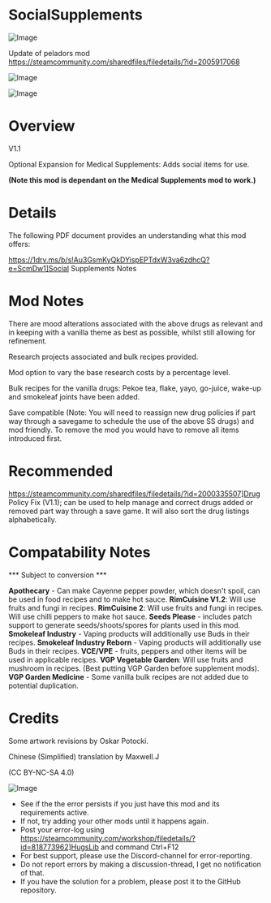 # SocialSupplements

![Image](https://i.imgur.com/buuPQel.png)

Update of peladors mod
https://steamcommunity.com/sharedfiles/filedetails/?id=2005917068

![Image](https://i.imgur.com/pufA0kM.png)

	
![Image](https://i.imgur.com/Z4GOv8H.png)


# Overview
 V1.1

Optional Expansion for Medical Supplements: Adds social items for use.

**(Note this mod is dependant on the Medical Supplements mod to work.)**


# Details


The following PDF document provides an understanding what this mod offers:

https://1drv.ms/b/s!Au3GsmKyQkDYispEPTdxW3va6zdhcQ?e=ScmDw1]Social Supplements Notes


# Mod Notes


There are mood alterations associated with the above drugs as relevant and in keeping with a vanilla theme as best as possible, whilst still allowing for refinement.

Research projects associated and bulk recipes provided.

Mod option to vary the base research costs by a percentage level.

Bulk recipes for the vanilla drugs: Pekoe tea, flake, yayo, go-juice, wake-up  and smokeleaf joints have been added.

Save compatible (Note: You will need to reassign new drug policies if part way through a savegame to schedule the use of the above SS drugs) and mod friendly. To remove the mod you would have to remove all items introduced first.

# Recommended


https://steamcommunity.com/sharedfiles/filedetails/?id=2000335507]Drug Policy Fix (V1.1); can be used to help manage and correct drugs added or removed part way through a save game. It will also sort the drug listings alphabetically.

# Compatability Notes
 *** Subject to conversion ***

**Apothecary** - Can make Cayenne pepper powder, which doesn't spoil, can be used in food recipes and to make hot sauce.
**RimCuisine V1.2**: Will use fruits and fungi in recipes.
**RimCuisine 2**: Will use fruits and fungi in recipes. Will use chilli peppers to make hot sauce.
**Seeds Please** - includes patch support to generate seeds/shoots/spores for plants used in this mod.
**Smokeleaf Industry** - Vaping products will additionally use Buds in their recipes.
**Smokeleaf Industry Reborn** - Vaping products will additionally use Buds in their recipes.
**VCE/VPE** - fruits, peppers and other items will be used in applicable recipes.
**VGP Vegetable Garden**: Will use fruits and mushroom in recipes. (Best putting VGP Garden before supplement mods).
**VGP Garden Medicine** - Some vanilla bulk recipes are not added due to potential duplication.


# Credits


Some artwork revisions by Oskar Potocki.

Chinese (Simplified) translation by Maxwell.J

(CC BY-NC-SA 4.0)


![Image](https://i.imgur.com/PwoNOj4.png)



-  See if the the error persists if you just have this mod and its requirements active.
-  If not, try adding your other mods until it happens again.
-  Post your error-log using https://steamcommunity.com/workshop/filedetails/?id=818773962]HugsLib and command Ctrl+F12
-  For best support, please use the Discord-channel for error-reporting.
-  Do not report errors by making a discussion-thread, I get no notification of that.
-  If you have the solution for a problem, please post it to the GitHub repository.



